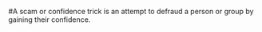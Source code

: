 #A scam or confidence trick is an attempt to defraud a person or group by gaining their confidence.
